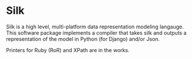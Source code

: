 Silk
====
Silk is a high level, multi-platform data representation modeling langauge. This software package implements a compiler 
that takes silk and outputs a representation of the model in Python (for Django) and/or Json.

Printers for Ruby (RoR) and XPath are in the works. 
